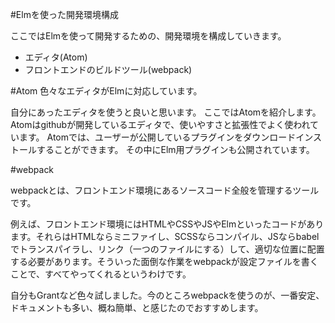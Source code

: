 #Elmを使った開発環境構成

ここではElmを使って開発するための、開発環境を構成していきます。

* エディタ(Atom)
* フロントエンドのビルドツール(webpack)

#Atom
色々なエディタがElmに対応しています。

自分にあったエディタを使うと良いと思います。
ここではAtomを紹介します。
Atomはgithubが開発しているエディタで、使いやすさと拡張性でよく使われています。
Atomでは、ユーザーが公開しているプラグインをダウンロードインストールすることができます。
その中にElm用プラグインも公開されています。

#webpack

webpackとは、フロントエンド環境にあるソースコード全般を管理するツールです。

例えば、フロントエンド環境にはHTMLやCSSやJSやElmといったコードがあります。それらはHTMLならミニファイし、SCSSならコンパイル、JSならbabelでトランスパイラし、リンク（一つのファイルにする）して、適切な位置に配置する必要があります。そういった面倒な作業をwebpackが設定ファイルを書くことで、すべてやってくれるというわけです。

自分もGrantなど色々試しました。今のところwebpackを使うのが、一番安定、ドキュメントも多い、概ね簡単、と感じたのでおすすめします。
